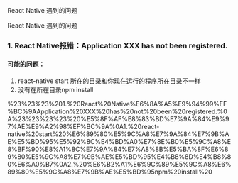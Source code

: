 React Native 遇到的问题

React Native 遇到的问题

### 1. React Native报错：Application XXX has not been registered.

#### 可能的问题：

1. react-native start 所在的目录和你现在运行的程序所在目录不一样
2. 没有在所在目录npm install

%23%23%23%201.%20React%20Native%E6%8A%A5%E9%94%99%EF%BC%9AApplication%20XXX%20has%20not%20been%20registered.%0A%23%23%23%23%20%E5%8F%AF%E8%83%BD%E7%9A%84%E9%97%AE%E9%A2%98%EF%BC%9A%0A1.%20react-native%20start%20%E6%89%80%E5%9C%A8%E7%9A%84%E7%9B%AE%E5%BD%95%E5%92%8C%E4%BD%A0%E7%8E%B0%E5%9C%A8%E8%BF%90%E8%A1%8C%E7%9A%84%E7%A8%8B%E5%BA%8F%E6%89%80%E5%9C%A8%E7%9B%AE%E5%BD%95%E4%B8%8D%E4%B8%80%E6%A0%B7%0A2.%20%E6%B2%A1%E6%9C%89%E5%9C%A8%E6%89%80%E5%9C%A8%E7%9B%AE%E5%BD%95npm%20install%20